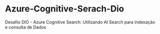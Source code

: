 # Azure-Cognitive-Serach-Dio
Desafio DIO  - Azure Cognitive Search: Utilizando AI Search para indexação e consulta de Dados
